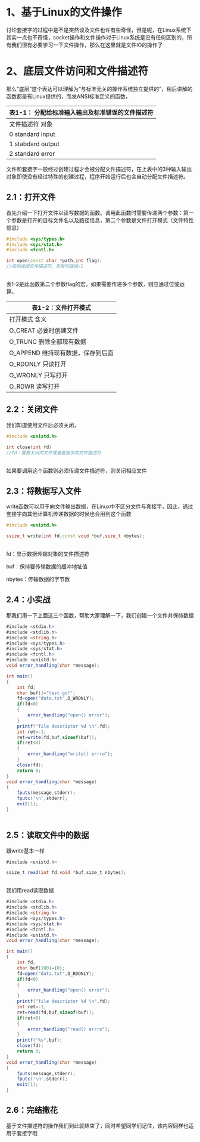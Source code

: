 #  1、基于Linux的文件操作

  讨论套接字的过程中是不是突然谈及文件也许有些奇怪，但是呢，在Linux系统下其实一点也不奇怪，socket操作和文件操作对于Linux系统是没有任何区别的，所有我们很有必要学习一下文件操作，那么在这里就是文件IO的操作了

# 2、底层文件访问和文件描述符

 那么“底层”这个表达可以理解为“与标准无关的操作系统独立提供的”，稍后讲解的函数都是有Linux提供的，而发ANSI标准定义的函数，

| 表1-1： 分配给标准输入输出及标准错误的文件描述符             |
| ------------------------------------------------------------ |
| 文件描述符                                                                 对象 |
| 0                                                                standard input |
| 1                                                                 stabdard output |
| 2                                                                 standard error |

文件和套接字一般经过创建过程才会被分配文件描述符，在上表中的3种输入输出对象即使没有经过特殊的创建过程，程序开始运行后也会自动分配文件描述符。

## 2.1：打开文件

  首先介绍一下打开文件以读写数据的函数。调用此函数时需要传递两个参数：第一个参数是打开的目标文件名以及路径信息，第二个参数是文件打开模式（文件特性信息）

```cpp
#include <sys/types.h>
#include <sys/stat.h>
#include <fcntl.h>

int open(const char *path,int flag);
//成功返回文件描述符，失败时返回-1
```

![点击并拖拽以移动](data:image/gif;base64,R0lGODlhAQABAPABAP///wAAACH5BAEKAAAALAAAAAABAAEAAAICRAEAOw==)

 表1-2是此函数第二个参数flag的宏，如果需要传递多个参数，则应通过位或运算。

| 表1-2：文件打开模式                                          |
| ------------------------------------------------------------ |
| 打开模式                                                                     含义 |
| O_CREAT                                                            必要时创建文件 |
| O_TRUNC                                                          删除全部现有数据 |
| O_APPEND                                                         维持现有数据，保存到后面 |
| O_RDONLY                                                            只读打开 |
| O_WRONLY                                                            只写打开 |
| O_RDWR                                                               读写打开 |

## 2.2：关闭文件

 我们知道使用文件后必须关闭，

```cpp
#include <unistd.h>

int close(int fd)
//fd：需要关闭的文件或者套接字的文件描述符
```

![点击并拖拽以移动](data:image/gif;base64,R0lGODlhAQABAPABAP///wAAACH5BAEKAAAALAAAAAABAAEAAAICRAEAOw==)

如果要调用这个函数则必须传递文件描述符，则关闭相应文件

## 2.3：将数据写入文件

   write函数可以用于向文件输出数据，在Linux中不区分文件与套接字，因此，通过套接字向其他计算机传递数据的时候也会用到这个函数

```cpp
#include <unistd.h>

ssize_t write(int fd,const void *buf,size_t nbytes);
```

![点击并拖拽以移动](data:image/gif;base64,R0lGODlhAQABAPABAP///wAAACH5BAEKAAAALAAAAAABAAEAAAICRAEAOw==)

 fd：显示数据传输对象的文件描述符

buf：保持要传输数据的缓冲地址值

nbytes：传输数据的字节数

## 2.4：小实战

那我们用一下上面这三个函数，帮助大家理解一下，我们创建一个文件并保持数据

```cs
#include <stdio.h>
#include <stdlib.h>
#include <string.h>
#include <sys/types.h>
#include <sys/stat.h>
#include <fcntl.h>
#include <unistd.h>
void error_handling(char *message);

int main()
{
	int fd;
	char buf[]="lest go!";
	fd=open("data.txt",O_WRONLY);
	if(fd<0)
	{
		error_handling("open() error");
	}
	printf("file descriptor %d \n",fd);
	int ret=-1;
	ret=write(fd,buf,sizeof(buf));
	if(ret<0)
	{
		error_handling("write() errro");
	}
	close(fd);
	return 0;
}
void error_handling(char *message)
{
	fputs(message,stderr);
	fputc('\n',stderr);
	exit(1);
}
```

![点击并拖拽以移动](data:image/gif;base64,R0lGODlhAQABAPABAP///wAAACH5BAEKAAAALAAAAAABAAEAAAICRAEAOw==)

## 2.5：读取文件中的数据

跟write基本一样

```cs
#include <unistd.h>

ssize_t read(int fd,void *buf,size_t nbytes);
```

![点击并拖拽以移动](data:image/gif;base64,R0lGODlhAQABAPABAP///wAAACH5BAEKAAAALAAAAAABAAEAAAICRAEAOw==)

我们用read读取数据

```cs
#include <stdio.h>
#include <stdlib.h>
#include <string.h>
#include <sys/types.h>
#include <sys/stat.h>
#include <fcntl.h>
#include <unistd.h>
void error_handling(char *message);

int main()
{
	int fd;
	char buf[100]={0};
	fd=open("data.txt",O_RDONLY);
	if(fd<0)
	{
		error_handling("open() error");
	}
	printf("file descriptor %d \n",fd);
	int ret=-1;
	ret=read(fd,buf,sizeof(buf));
	if(ret<0)
	{
		error_handling("read() errro");
	}
	printf("%s",buf);
	close(fd);
	return 0;
}
void error_handling(char *message)
{
	fputs(message,stderr);
	fputc('\n',stderr);
	exit(1);
}
```

## 2.6：完结撒花

基于文件描述符的操作我们到此就结束了，同时希望同学们记住，该内容同样也适用于套接字哦